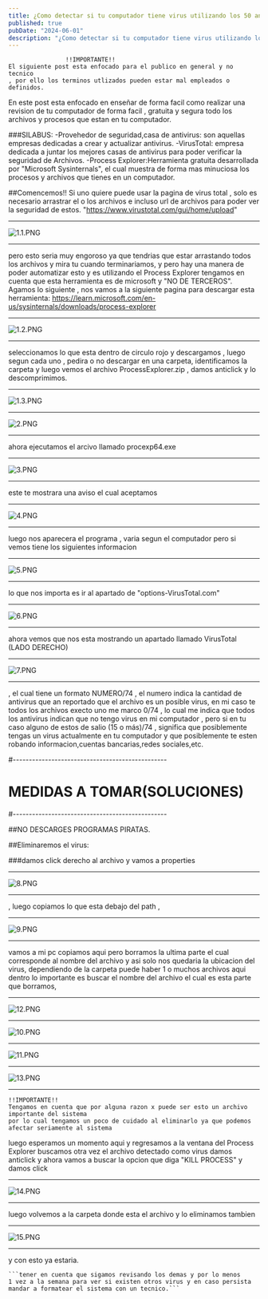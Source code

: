 ```yaml
---
title: ¿Como detectar si tu computador tiene virus utilizando los 50 antivirus mas populares del mundo?"VIRUSTOTAL"
published: true
pubDate: "2024-06-01"
description: "¿Como detectar si tu computador tiene virus utilizando los 50 antivirus mas populares del mundo? - VIRUS TOTAL"
---
```

					!!IMPORTANTE!!
	El siguiente post esta enfocado para el publico en general y no tecnico 
	, por ello los terminos utlizados pueden estar mal empleados o definidos.

En este post esta enfocado en enseñar de forma facil como realizar una revision de tu computador de forma facil 
, gratuita y segura todo los archivos y procesos que estan en tu computador.

###SILABUS:
	-Provehedor de seguridad,casa de antivirus: son aquellas empresas dedicadas a crear y actualizar antivirus.
	-VirusTotal: empresa dedicada a juntar los mejores casas de antivirus para poder verificar la seguridad de Archivos.
	-Process Explorer:Herramienta gratuita desarrollada por "Microsoft Sysinternals", el cual muestra 
	de forma mas minuciosa los procesos y archivos que tienes en un computador.  
	
##Comencemos!!
Si uno quiere puede usar la pagina de virus total , solo es necesario arrastrar 
el o los archivos e incluso url de archivos para poder ver la seguridad de estos.
	"https://www.virustotal.com/gui/home/upload"

--------------------------------------
![1.1.PNG](/assets/posts1/1.1.PNG)

--------------------------------------

pero esto seria muy engoroso ya que tendrias que estar arrastando todos los archivos y mira tu 
cuando terminariamos, y pero hay una manera de poder automatizar esto y es utilizando el Process Explorer 
tengamos en cuenta que esta herramienta es de microsoft y "NO DE TERCEROS".
Agamos lo siguiente , nos vamos a la siguiente pagina para descargar esta herramienta:
	https://learn.microsoft.com/en-us/sysinternals/downloads/process-explorer

------------------------------------
![1.2.PNG](/assets/posts1/1.2.PNG)

------------------------------------
seleccionamos lo que esta dentro de circulo rojo y descargamos , luego segun cada uno , pedira o no descargar en una carpeta,
identificamos la carpeta y luego vemos el archivo ProcessExplorer.zip , damos anticlick y lo descomprimimos.

----------------------------------------
![1.3.PNG](/assets/posts1/Captura.PNG)

--------------------------------
![2.PNG](/assets/posts1/2.PNG)

--------------------------------
ahora ejecutamos el arcivo llamado procexp64.exe 

--------------------------------
![3.PNG](/assets/posts1/3.PNG)

--------------------------------
este te mostrara una aviso el cual aceptamos

--------------------------------
![4.PNG](/assets/posts1/4.PNG)

--------------------------------
luego nos aparecera el programa , varia segun el computador pero si vemos tiene los siguientes informacion

--------------------------------
![5.PNG](/assets/posts1/5.PNG)

--------------------------------
lo que nos importa es ir al apartado de "options-VirusTotal.com"

--------------------------------
![6.PNG](/assets/posts1/6.PNG)

--------------------------------
ahora vemos que nos esta mostrando un apartado llamado VirusTotal (LADO DERECHO)

--------------------------------
![7.PNG](/assets/posts1/7.PNG)

--------------------------------
, el cual tiene un formato NUMERO/74 , el numero indica la cantidad de antivirus que an reportado que el archivo 
es un posible virus, en mi caso te todos los archivos execto uno me marco 0/74 , lo cual me indica que todos los antivirus indican 
que no tengo virus en mi computador , pero si en tu caso alguno de estos de salio (15 o más)/74 , significa que posiblemente 
tengas un virus actualmente en tu computador y que posiblemente te esten robando informacion,cuentas bancarias,redes sociales,etc.

#------------------------------------------------
#	MEDIDAS A TOMAR(SOLUCIONES)
#------------------------------------------------

##NO DESCARGES PROGRAMAS PIRATAS.

##Eliminaremos el virus: 

###damos click derecho al archivo y vamos a properties 

--------------------------------
![8.PNG](/assets/posts1/8.PNG)

--------------------------------
, luego copiamos lo que esta debajo del path ,

--------------------------------
![9.PNG](/assets/posts1/9.PNG)

--------------------------------
vamos a mi pc copiamos aqui pero borramos la ultima parte el cual corresponde al nombre del archivo y asi solo nos quedaria 
la ubicacion del virus, dependiendo de la carpeta puede haber 1 o muchos archivos aqui dentro lo importante es 
buscar el nombre del archivo el cual es esta parte que borramos,

----------------------------------
![12.PNG](/assets/posts1/12.PNG)

----------------------------------
![10.PNG](/assets/posts1/10.PNG)

----------------------------------
![11.PNG](/assets/posts1/11.PNG)

----------------------------------
![13.PNG](/assets/posts1/13.PNG)

----------------------------------

	!!IMPORTANTE!!
	Tengamos en cuenta que por alguna razon x puede ser esto un archivo importante del sistema
	por lo cual tengamos un poco de cuidado al eliminarlo ya que podemos afectar seriamente al sistema 

luego esperamos un momento aqui y regresamos a la ventana del Process Explorer 
buscamos otra vez el archivo detectado como virus
damos anticlick y ahora vamos a buscar la opcion que diga "KILL PROCESS" y damos click

----------------------------------
![14.PNG](/assets/posts1/14.PNG)

----------------------------------
luego volvemos a la carpeta donde esta el archivo y lo eliminamos tambien

----------------------------------
![15.PNG](/assets/posts1/15.PNG)

----------------------------------
y con esto ya estaria.

	```tener en cuenta que sigamos revisando los demas y por lo menos 
	1 vez a la semana para ver si existen otros virus y en caso persista mandar a formatear el sistema con un tecnico.```
 
